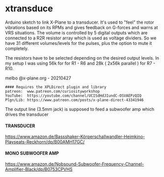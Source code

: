 # xtransduce

Arduino sketch to link X-Plane to a transducer. It's used to "feel" the rotor vibrations
based on its RPMs and gives feedback on G-forces and warns at VRS situations.
The volume is controlled by 5 digital outputs which are connected to a R2R resistor array
which is used as voltage dividers. So we have 31 different volumes/levels for the pulses, 
plus the option to mute it completely. 

The resistors have to be selected depending on the desired output levels. In my setup I was
using 56k for for R1 - R6 and 28k ( 2x56k parallel ) for R7 - R10. 

melbo @x-plane.org - 20210427


	#### Requires the XPLDirect plugin and library
	patreon:  www.patreon.com/curiosityworkshop
	YouTube:  https://youtube.com/channel/UCISdHdJIundC-OSVAEPzQIQ
	Plgn/Lib: https://www.patreon.com/posts/x-plane-direct-43341946


The output line (3.5mm jack) is supposed to feed a subwoofer amp which drives the transducer


#### TRANSDUCER
https://www.amazon.de/Bassshaker-Körperschallwandler-Heimkino-Playseats-Reckhorn/dp/B00AMH17GC/

#### MONO SUBWOOFER AMP
https://www.amazon.de/Nobsound-Subwoofer-Frequency-Channel-Amplifier-Black/dp/B0753CPVHS

